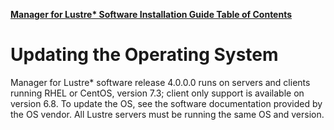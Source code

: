 [**Manager for Lustre\* Software Installation Guide Table of Contents**](ig_TOC.md)
# Updating the Operating System

Manager for Lustre\* software release 4.0.0.0 runs on servers and
clients running RHEL or CentOS, version 7.3; client only support is
available on version 6.8. To update the OS, see the software
documentation provided by the OS vendor. All Lustre servers must be
running the same OS and version.
